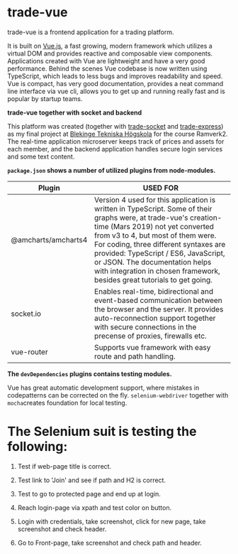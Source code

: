 # trade-vue

trade-vue is a frontend application for a trading platform.

It is built on [Vue.js](https://cli.vuejs.org/), a fast growing, modern framework which utilizes a virtual DOM and provides reactive and composable view components. Applications created with Vue are lightweight and have a very good performance. Behind the scenes Vue codebase is now written using TypeScript, which leads to less bugs and improves readability and speed. Vue is compact, has very good documentation, provides a neat command line interface via vue cli, allows you to get up and running really fast and is popular by startup teams.

**trade-vue together with socket and backend**

This platform was created (together with [trade-socket](https://github.com/guni12/trade-socket) and [trade-express](https://github.com/guni12/trade-express)) as my final project at [Blekinge Tekniska Högskola](https://www.bth.se/eng/) for the course Ramverk2. The real-time application microserver keeps track of prices and assets for each member, and the backend application handles secure login services and some text content.

**`package.json` shows a number of utilized plugins from node-modules.**

| Plugin | USED FOR |
| ------ | ------ |
| @amcharts/amcharts4 | Version 4 used for this application is written in TypeScript. Some of their graphs were, at trade-vue's creation-time (Mars 2019) not yet converted from v3 to 4, but most of them were. For coding, three different syntaxes are provided: TypeScript / ES6, JavaScript, or JSON. The documentation helps with integration in chosen framework, besides great tutorials to get going. |
| socket.io | Enables real-time, bidirectional and event-based communication between the browser and the server. It provides auto-reconnection support together with secure connections in the precense of proxies, firewalls etc. |
| vue-router | Supports vue framework with easy route and path handling. |

**The `devDependencies` plugins contains testing modules.**

Vue has great automatic development support, where mistakes in codepatterns can be corrected on the fly. `selenium-webdriver` together with `mocha`creates foundation for local testing.

# The Selenium suit is testing the following:

1. Test if web-page title is correct.

2. Test link to 'Join' and see if path and H2 is correct.

3. Test to go to protected page and end up at login.

4. Reach login-page via xpath and test color on button.

5. Login with credentials, take screenshot, click for new page, take screenshot and check header.

6. Go to Front-page, take screenshot and check path and header.
